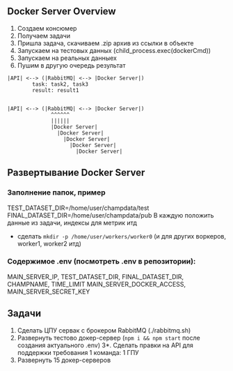## Docker Server Overview

1. Создаем консюмер
2. Получаем задачи
3. Пришла задача, скачиваем .zip архив из ссылки в объекте
4. Запускаем на тестовых данных (child_process.exec(dockerCmd))
5. Запускаем на реальных данныех
6. Пушим в другую очередь результат

```
|API| <--> (|RabbitMQ| <--> |Docker Server|)
        task: task2, task3
        result: result1

      
|API| <--> (|RabbitMQ| <--> |Docker Server|)
              ^^^^^^
              ||||||
              |Docker Server|
                |Docker Server|
                  |Docker Server|
                    |Docker Server|
                      |Docker Server|
```


## Развертывание Docker Server
### Заполнение папок, пример
TEST_DATASET_DIR=/home/user/champdata/test
FINAL_DATASET_DIR=/home/user/champdata/pub
В каждую положить данные из задачи, индексы для метрик итд

+ сделать `mkdir -p /home/user/workers/worker0` (и для других воркеров, worker1, worker2 итд)

### Содержимое .env (посмотреть .env в репозитории):

MAIN_SERVER_IP, 
TEST_DATASET_DIR, 
FINAL_DATASET_DIR, 
CHAMPNAME, 
TIME_LIMIT
MAIN_SERVER_DOCKER_ACCESS, 
MAIN_SERVER_SECRET_KEY

## Задачи
1. Сделать ЦПУ сервак с брокером RabbitMQ (./rabbitmq.sh)
2. Развернуть тестово докер-сервер (`npm i && npm start` после создания актуального .env)
3*. Сделать правки на API для поддержки требования 1 команда: 1 ГПУ
4. Развернуть 15 докер-серверов 
